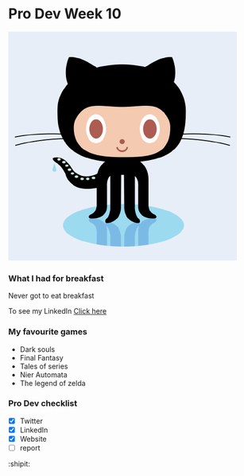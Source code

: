 # Pro Dev Week 10

![octocat](https://github.com/akiwainwright/Practice-read-me/blob/master/octocat.png)

### What I had for breakfast
Never got to eat breakfast

To see my LinkedIn [Click here](https://www.linkedin.com/in/shibata-aki-wainwright/)

### My favourite games

* Dark souls
* Final Fantasy
* Tales of series
* Nier Automata
* The legend of zelda

### Pro Dev checklist

* [x] Twitter
* [x] LinkedIn
* [x] Website
* [ ] report

:shipit:
